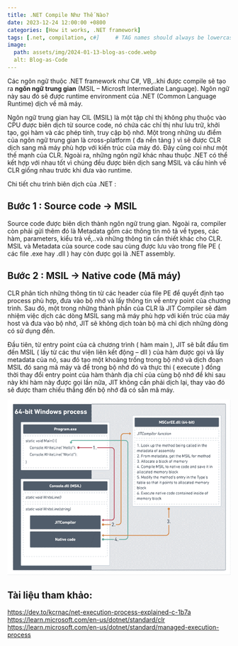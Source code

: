 ```yaml
---
title: .NET Compile Như Thế Nào?
date: 2023-12-24 12:00:00 +0800
categories: [How it works, .NET framework]
tags: [.net, compilation, c#]     # TAG names should always be lowercase
image:
  path: assets/img/2024-01-13-blog-as-code.webp
  alt: Blog-as-Code
---
```


Các ngôn ngữ thuộc .NET framework như C#, VB,..khi được compile sẽ tạo ra **ngôn ngữ trung gian** (MSIL – Microsft Intermediate Language). Ngôn ngữ này sau đó sẽ được runtime environment của .NET (Common Language Runtime) dịch về mã máy.

Ngôn ngữ trung gian hay CIL (MSIL) là một tập chỉ thị không phụ thuộc vào CPU được biên dịch từ source code, nó chứa các chỉ thị như lưu trữ, khởi tạo, gọi hàm và các phép tính, truy cập bộ nhớ. Một trong những ưu điểm của ngôn ngữ trung gian là cross-platform ( đa nền tảng ) vì sẽ được CLR dịch sang mã máy phù hợp với kiến trúc của máy đó. Đây cũng coi như một thế mạnh của CLR. Ngoài ra, những ngôn ngữ khác nhau thuộc .NET có thể kết hợp với nhau tốt vì chúng đều được biên dịch sang MSIL và cấu hình về CLR giống nhau trước khi đưa vào runtime.

Chi tiết chu trình biên dịch của .NET :
## Bước 1 : Source code -> MSIL
Source code được biên dịch thành ngôn ngữ trung gian. Ngoài ra, compiler còn phải gửi thêm đó là Metadata gồm các thông tin mô tả về types, các hàm, parameters, kiểu trả về,..và những thông tin cần thiết khác cho CLR. MSIL và Metadata của source code sau cùng được lưu vào trong file PE ( các file .exe hay .dll ) hay còn được gọi là .NET assembly.
## Bước 2 : MSIL -> Native code (Mã máy)
CLR phân tích những thông tin từ các header của file PE để quyết định tạo process phù hợp, đưa vào bộ nhớ và lấy thông tin về entry point của chương trình. Sau đó, một trong những thành phần của CLR là JIT Compiler sẽ đảm nhiệm việc dịch các dòng MSIL sang mã máy phù hợp với kiến trúc của máy host và đưa vào bộ nhớ, JIT sẽ không dịch toàn bộ mà chỉ dịch những dòng có sử dụng đến.

Đầu tiên, từ entry point của cả chương trình ( hàm main ), JIT sẽ bắt đầu tìm đến MSIL ( lấy từ các thư viện liên kết động – dll ) của hàm được gọi và lấy metadata của nó, sau đó tạo một khoảng trống trong bộ nhớ và dịch đoạn MSIL đó sang mã máy và để trong bộ nhớ đó và thực thi ( execute ) đồng thời thay đổi entry point của hàm thành địa chỉ của cùng bộ nhớ để khi sau này khi hàm này được gọi lần nữa, JIT không cần phải dịch lại, thay vào đó sẽ được tham chiếu thẳng đến bộ nhớ đã có sẵn mã máy. 

![Compilation steps](/assets/img/2023-12-24-dotnet-compile-nhu-the-nao/dotnet-compilation-steps.png)

## Tài liệu tham khảo:
https://dev.to/kcrnac/net-execution-process-explained-c-1b7a
<br>
https://learn.microsoft.com/en-us/dotnet/standard/clr
<br>
https://learn.microsoft.com/en-us/dotnet/standard/managed-execution-process
